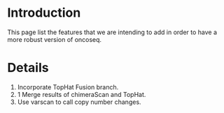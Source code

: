 # Introduction #

This page list the features that we are intending to add in order to have a more robust version of oncoseq.

# Details #

1. Incorporate TopHat Fusion branch.
  1. 1 Merge results of chimeraScan and TopHat.
2. Use varscan to call copy number changes.